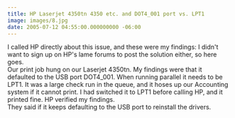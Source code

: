 ```yaml
---
title: HP Laserjet 4350tn 4350 etc. and DOT4_001 port vs. LPT1
image: images/8.jpg
date: 2005-07-12 04:55:00.000000000 -06:00
---
```

I called HP directly about this issue, and these were my findings:  I didn't want to sign up on HP's lame forums to post the solution either, so here goes.  <br />Our print job hung on our Laserjet 4350tn. My findings were that it defaulted to the USB port DOT4_001.  When running parallel it needs to be LPT1. It was a large check run in the queue, and it hoses up our Accounting system if it cannot print.  I had switched it to LPT1 before calling HP, and it printed fine.  HP verified my findings.<br />They said if it keeps defaulting to the USB port to reinstall the drivers.
